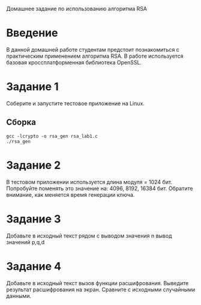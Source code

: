 Домашнее задание по использованию алгоритма RSA

# Введение 
В данной домашней работе студентам предстоит познакомиться с практическим применением алгоритма RSA. В работе используется базовая кроссплатформенная библиотека OpenSSL.

# Задание 1
Соберите и запустите тестовое приложение на Linux.

## Сборка
```
gcc -lcrypto -o rsa_gen rsa_lab1.c
./rsa_gen
```

# Задание 2
В тестовом приложении используется длина модуля = 1024 бит. Попробуйте поменять это значение на: 4096, 8192, 16384 бит. Обратите внимание, как меняется время генерации ключа.

# Задание 3
Добавьте в исходный текст рядом с выводом значения n вывод значений p,q,d

# Задание 4
Добавьте в исходный текст вызов функции расшифрования. Выведите результат расшифрования на экран. Сравните с исходными случайными данными.
